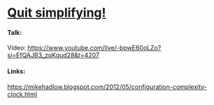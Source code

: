 # [Quit simplifying!](https://2024.pycon.it/en/event/quit-simplifying)

#### Talk:
Video: https://www.youtube.com/live/-bpwE60oLZo?si=EfQAJB3_zqKgud28&t=4207

#### Links:
https://mikehadlow.blogspot.com/2012/05/configuration-complexity-clock.html
